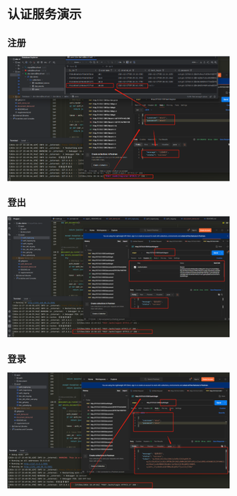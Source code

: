 # 认证服务演示

## 注册
![auth_reg.png](./asset/auth_reg.png)

## 登出
![auth_logout.png](./asset/auth_logout.png)

## 登录
![auth_login.png](./asset/auth_login.png)